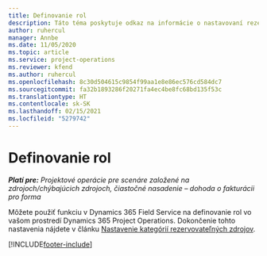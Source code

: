 ```yaml
---
title: Definovanie rol
description: Táto téma poskytuje odkaz na informácie o nastavovaní rezervovateľných kategórií zdrojov.
author: ruhercul
manager: Annbe
ms.date: 11/05/2020
ms.topic: article
ms.service: project-operations
ms.reviewer: kfend
ms.author: ruhercul
ms.openlocfilehash: 8c30d504615c9854f99aa1e8e86ec576cd584dc7
ms.sourcegitcommit: fa32b1893286f20271fa4ec4be8fc68bd135f53c
ms.translationtype: HT
ms.contentlocale: sk-SK
ms.lasthandoff: 02/15/2021
ms.locfileid: "5279742"
---
```

# <a name="define-roles"></a>Definovanie rol

_**Platí pre:** Projektové operácie pre scenáre založené na zdrojoch/chýbajúcich zdrojoch, čiastočné nasadenie – dohoda o fakturácii pro forma_

Môžete použiť funkciu v Dynamics 365 Field Service na definovanie rol vo vašom prostredí Dynamics 365 Project Operations. Dokončenie tohto nastavenia nájdete v článku [Nastavenie kategórií rezervovateľných zdrojov](https://docs.microsoft.com/dynamics365/field-service/set-up-bookable-resource-categories).


[!INCLUDE[footer-include](../includes/footer-banner.md)]